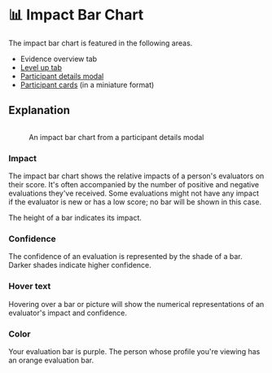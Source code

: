 # 📊 Impact Bar Chart

The impact bar chart is featured in the following areas.

* Evidence overview tab
* [Level up tab](../how-to-play/level-up.md)
* [Participant details modal](participant-cards.md#participant-details)
* [Participant cards](participant-cards.md) (in a miniature format)

## Explanation

<figure><img src="../.gitbook/assets/Screenshot 2025-01-25 at 11.05.43 PM.png" alt=""><figcaption><p>An impact bar chart from a participant details modal</p></figcaption></figure>

### Impact

The impact bar chart shows the relative impacts of a person's evaluators on their score. It's often accompanied by the number of positive and negative evaluations they've received. Some evaluations might not have any impact if the evaluator is new or has a low score; no bar will be shown in this case.

The height of a bar indicates its impact.

### Confidence

The confidence of an evaluation is represented by the shade of a bar. Darker shades indicate higher confidence.

### Hover text

Hovering over a bar or picture will show the numerical representations of an evaluator's impact and confidence.

### Color

Your evaluation bar is purple. The person whose profile you're viewing has an orange evaluation bar.

